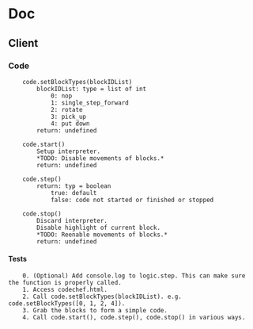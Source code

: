 # Doc

## Client

### Code
		code.setBlockTypes(blockIDList)
			blockIDList: type = list of int
				0: nop
				1: single_step_forward
				2: rotate
				3: pick_up
				4: put down
			return: undefined
		
		code.start()
			Setup interpreter.
			*TODO: Disable movements of blocks.*
			return: undefined

		code.step()
			return: typ = boolean
				true: default
				false: code not started or finished or stopped

		code.stop()
			Discard interpreter.
			Disable highlight of current block.
			*TODO: Reenable movements of blocks.*
			return: undefined

#### Tests
		
		0. (Optional) Add console.log to logic.step. This can make sure the function is properly called.
		1. Access codechef.html.
		2. Call code.setBlockTypes(blockIDList). e.g. code.setBlockTypes([0, 1, 2, 4]).
		3. Grab the blocks to form a simple code.
		4. Call code.start(), code.step(), code.stop() in various ways.
